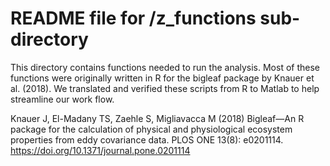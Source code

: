 # README file for /z_functions sub-directory

This directory contains functions needed to run the analysis. Most of these functions were originally written in R for the bigleaf package by Knauer et al. (2018). We translated and verified these scripts from R to Matlab to help streamline our work flow.

Knauer J, El-Madany TS, Zaehle S, Migliavacca M (2018) Bigleaf—An R package for the calculation of physical and physiological ecosystem properties from eddy covariance data. PLOS ONE 13(8): e0201114. https://doi.org/10.1371/journal.pone.0201114
